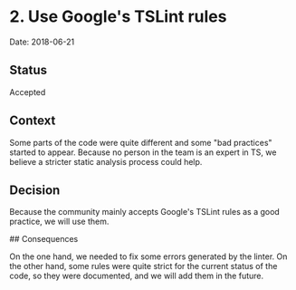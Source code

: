 # 2. Use Google's TSLint rules

Date: 2018-06-21

## Status

Accepted

## Context

Some parts of the code were quite different and some "bad practices" started to appear. Because no person in the team is an expert in TS, we believe a stricter static analysis process could help.

## Decision

Because the community mainly accepts Google's TSLint rules as a good practice, we will use them.

## Consequences

On the one hand, we needed to fix some errors generated by the linter. On the other hand, some rules were quite strict for the current status of the code, so they were documented, and we will add them in the future.
